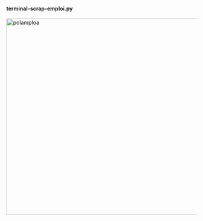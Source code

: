 #### terminal-scrap-emploi.py

<img width="520" alt="polamploa" src="https://github.com/berru-g/OTTO-TOOLS/assets/61543927/971146e3-e9a0-45e8-9149-42d7dd928bfb">
